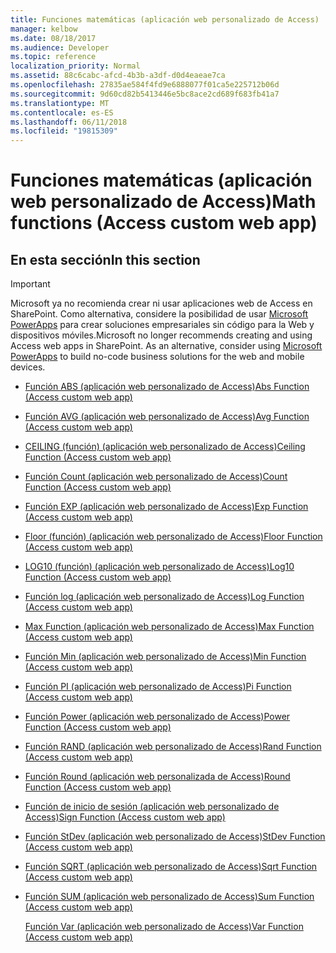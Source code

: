 ```yaml
---
title: Funciones matemáticas (aplicación web personalizado de Access)
manager: kelbow
ms.date: 08/18/2017
ms.audience: Developer
ms.topic: reference
localization_priority: Normal
ms.assetid: 88c6cabc-afcd-4b3b-a3df-d0d4eaeae7ca
ms.openlocfilehash: 27835ae584f4fd9e6888077f01ca5e225712b06d
ms.sourcegitcommit: 9d60cd82b5413446e5bc8ace2cd689f683fb41a7
ms.translationtype: MT
ms.contentlocale: es-ES
ms.lasthandoff: 06/11/2018
ms.locfileid: "19815309"
---
```

# <a name="math-functions-access-custom-web-app"></a><span data-ttu-id="481ef-102">Funciones matemáticas (aplicación web personalizado de Access)</span><span class="sxs-lookup"><span data-stu-id="481ef-102">Math functions (Access custom web app)</span></span>

## <a name="in-this-section"></a><span data-ttu-id="481ef-103">En esta sección</span><span class="sxs-lookup"><span data-stu-id="481ef-103">In this section</span></span>

> [!IMPORTANT]
> <span data-ttu-id="481ef-p101">Microsoft ya no recomienda crear ni usar aplicaciones web de Access en SharePoint. Como alternativa, considere la posibilidad de usar [Microsoft PowerApps](https://powerapps.microsoft.com/en-us/) para crear soluciones empresariales sin código para la Web y dispositivos móviles.</span><span class="sxs-lookup"><span data-stu-id="481ef-p101">Microsoft no longer recommends creating and using Access web apps in SharePoint. As an alternative, consider using [Microsoft PowerApps](https://powerapps.microsoft.com/en-us/) to build no-code business solutions for the web and mobile devices.</span></span> 
  
- [<span data-ttu-id="481ef-106">Función ABS (aplicación web personalizado de Access)</span><span class="sxs-lookup"><span data-stu-id="481ef-106">Abs Function (Access custom web app)</span></span>](abs-function-access-custom-web-app.md)
    
- [<span data-ttu-id="481ef-107">Función AVG (aplicación web personalizado de Access)</span><span class="sxs-lookup"><span data-stu-id="481ef-107">Avg Function (Access custom web app)</span></span>](avg-function-access-custom-web-app.md)
    
- [<span data-ttu-id="481ef-108">CEILING (función) (aplicación web personalizado de Access)</span><span class="sxs-lookup"><span data-stu-id="481ef-108">Ceiling Function (Access custom web app)</span></span>](ceiling-function-access-custom-web-app.md)
    
- [<span data-ttu-id="481ef-109">Función Count (aplicación web personalizado de Access)</span><span class="sxs-lookup"><span data-stu-id="481ef-109">Count Function (Access custom web app)</span></span>](count-function-access-custom-web-app.md)
    
- [<span data-ttu-id="481ef-110">Función EXP (aplicación web personalizado de Access)</span><span class="sxs-lookup"><span data-stu-id="481ef-110">Exp Function (Access custom web app)</span></span>](exp-function-access-custom-web-app.md)
    
- [<span data-ttu-id="481ef-111">Floor (función) (aplicación web personalizado de Access)</span><span class="sxs-lookup"><span data-stu-id="481ef-111">Floor Function (Access custom web app)</span></span>](floor-function-access-custom-web-app.md)
    
- [<span data-ttu-id="481ef-112">LOG10 (función) (aplicación web personalizado de Access)</span><span class="sxs-lookup"><span data-stu-id="481ef-112">Log10 Function (Access custom web app)</span></span>](log10-function-access-custom-web-app.md)
    
- [<span data-ttu-id="481ef-113">Función log (aplicación web personalizado de Access)</span><span class="sxs-lookup"><span data-stu-id="481ef-113">Log Function (Access custom web app)</span></span>](log-function-access-custom-web-app.md)
    
- [<span data-ttu-id="481ef-114">Max Function (aplicación web personalizado de Access)</span><span class="sxs-lookup"><span data-stu-id="481ef-114">Max Function (Access custom web app)</span></span>](max-function-access-custom-web-app.md)
    
- [<span data-ttu-id="481ef-115">Función Min (aplicación web personalizado de Access)</span><span class="sxs-lookup"><span data-stu-id="481ef-115">Min Function (Access custom web app)</span></span>](min-function-access-custom-web-app.md)
    
- [<span data-ttu-id="481ef-116">Función PI (aplicación web personalizado de Access)</span><span class="sxs-lookup"><span data-stu-id="481ef-116">Pi Function (Access custom web app)</span></span>](pi-function-access-custom-web-app.md)
    
- [<span data-ttu-id="481ef-117">Función Power (aplicación web personalizado de Access)</span><span class="sxs-lookup"><span data-stu-id="481ef-117">Power Function (Access custom web app)</span></span>](power-function-access-custom-web-app.md)
    
- [<span data-ttu-id="481ef-118">Función RAND (aplicación web personalizado de Access)</span><span class="sxs-lookup"><span data-stu-id="481ef-118">Rand Function (Access custom web app)</span></span>](rand-function-access-custom-web-app.md)
    
- [<span data-ttu-id="481ef-119">Función Round (aplicación web personalizada de Access)</span><span class="sxs-lookup"><span data-stu-id="481ef-119">Round Function (Access custom web app)</span></span>](round-function-access-custom-web-app.md)
    
- [<span data-ttu-id="481ef-120">Función de inicio de sesión (aplicación web personalizado de Access)</span><span class="sxs-lookup"><span data-stu-id="481ef-120">Sign Function (Access custom web app)</span></span>](sign-function-access-custom-web-app.md)
    
- [<span data-ttu-id="481ef-121">Función StDev (aplicación web personalizado de Access)</span><span class="sxs-lookup"><span data-stu-id="481ef-121">StDev Function (Access custom web app)</span></span>](stdev-function-access-custom-web-app.md)
    
- [<span data-ttu-id="481ef-122">Función SQRT (aplicación web personalizado de Access)</span><span class="sxs-lookup"><span data-stu-id="481ef-122">Sqrt Function (Access custom web app)</span></span>](sqrt-function-access-custom-web-app.md)
    
- [<span data-ttu-id="481ef-123">Función SUM (aplicación web personalizado de Access)</span><span class="sxs-lookup"><span data-stu-id="481ef-123">Sum Function (Access custom web app)</span></span>](sum-function-access-custom-web-app.md)
    
    [<span data-ttu-id="481ef-124">Función Var (aplicación web personalizado de Access)</span><span class="sxs-lookup"><span data-stu-id="481ef-124">Var Function (Access custom web app)</span></span>](var-function-access-custom-web-app.md)
    

